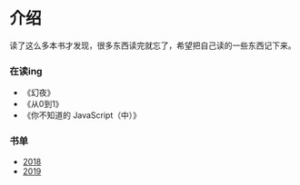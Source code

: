 # 介绍

读了这么多本书才发现，很多东西读完就忘了，希望把自己读的一些东西记下来。

### 在读ing

- 《幻夜》
- 《从0到1》
- 《你不知道的 JavaScript（中）》

### 书单

- [2018](2018.html)
- [2019](2019.html)
